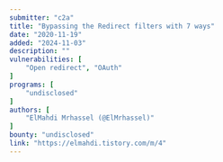 ```yaml
---
submitter: "c2a"
title: "Bypassing the Redirect filters with 7 ways"
date: "2020-11-19"
added: "2024-11-03"
description: ""
vulnerabilities: [
    "Open redirect", "OAuth"
]
programs: [
    "undisclosed"
]
authors: [
    "ElMahdi Mrhassel (@ElMrhassel)"
]
bounty: "undisclosed"
link: "https://elmahdi.tistory.com/m/4"
---
```




